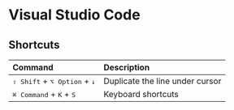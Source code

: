 # Visual Studio Code

## Shortcuts

Command | Description
:-|:-
<kbd>⇧ Shift</kbd> + <kbd>⌥ Option</kbd> + <kbd>↓</kbd> | Duplicate the line under cursor
<kbd>⌘ Command</kbd> + <kbd>K</kbd> + <kbd>S</kbd> | Keyboard shortcuts
